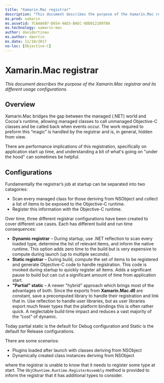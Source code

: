 ```yaml
---
title: "Xamarin.Mac registrar"
description: "This document describes the purpose of the Xamarin.Mac registrar and its dynamic, static, and partial static (hybrid) usage configurations."
ms.prod: xamarin
ms.assetid: 7CAAA6B7-D654-4AD3-BAEC-9DD01210978A
ms.technology: xamarin-mac
author: davidortinau
ms.author: daortin
ms.date: 11/10/2017
no-loc: [Objective-C]
---
```


# Xamarin.Mac registrar

_This document describes the purpose of the Xamarin.Mac registrar and its different usage configurations._

## Overview

Xamarin.Mac bridges the gap between the managed (.NET) world and Cocoa's runtime, allowing managed classes to call unmanaged Objective-C classes and be called back when events occur. The work required to preform this “magic” is handled by the registrar and is, in general, hidden from view.

There are performance implications of this registration, specifically on application start up time, and understanding a bit of what's going on "under the hood" can sometimes be helpful.

## Configurations

Fundamentally the registrar’s job at startup can be separated into two catagories:

- Scan every managed class for those deriving from NSObject and collect a list of items to be exposed to the Objective-C runtime.
- Register this information with the Objective-C runtime.

Over time, three different registrar configurations have been created to cover different use cases. Each has different build and run time consequences:

- **Dynamic registrar** – During startup, use .NET reflection to scan every loaded type, determine the list of relevant items, and inform the native runtime. This option adds zero time to the build but is very expensive to compute during launch (up to multiple seconds).
- **Static registrar** – During build, compute the set of items to be registered and generate Objective-C code to handle registration. This code is invoked during startup to quickly register all items. Adds a significant pause to build but can cut a significant amount of time from application start.
- **"Partial" static** – A newer "hybrid" approach which brings most of the advantages of both. Since the exports from **Xamarin.Mac.dll** are constant, save a precomputed library to handle their registration and link that in. Use reflection to handle user libraries, but as user libraries export much fewer types that the platform bindings this is often rather quick. A neglectable build time impact and reduces a vast majority of the “cost” of dynamic.

Today partial static is the default for Debug configuration and Static is the default for Release configurations.

There are some scenarios:

- Plugins loaded after launch with classes deriving from NSObject
- Dynamically created class instances deriving from NSObject

where the registrar is unable to know that it needs to register some type at start. The `ObjCRuntime.Runtime.RegisterAssembly` method is provided to inform the registrar that it has additional types to consider.
